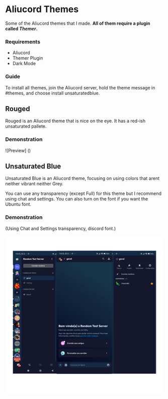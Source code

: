 # Aliucord Themes
Some of the Aliucord themes that I made. **All of them require a plugin called *Themer*.**

### Requirements
- Aliucord
- Themer Plugin
- Dark Mode

### Guide
To install all themes, join the Aliucord server, hold the theme message in #themes, and choose install unsaturatedblue.




## Rouged
Rouged is an Aliucord theme that is nice on the eye. It has a red-ish unsaturated pallete.

### Demonstration
![Preview]
() 




## Unsaturated Blue
Unsaturated Blue is an Aliucord theme, focusing on using colors that arent neither vibrant neither Grey.

You can use any transparency (except Full) for this theme but I recommend using chat and settings. You can also turn on the font if you want the Ubuntu font.

### Demonstration
(Using Chat and Settings transparency, discord font.)

![Preview](https://github.com/MuubNito/AliucordThemes/blob/main/Sans%20titre%2064_20230802175733.png)





